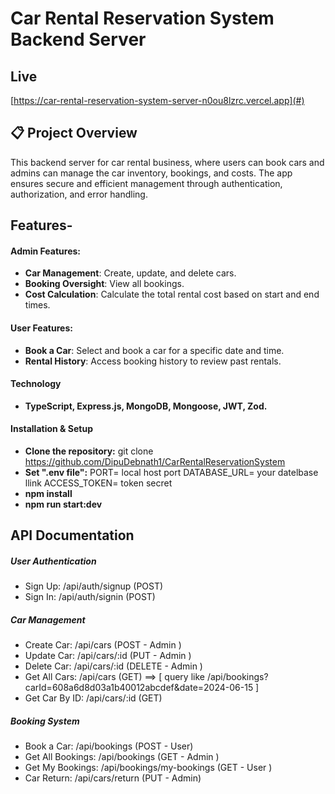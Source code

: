 # Car Rental Reservation System Backend Server

## Live

[https://car-rental-reservation-system-server-n0ou8lzrc.vercel.app](#)

## 📋 Project Overview

This backend server for car rental business, where users can book cars and admins can manage the car inventory, bookings, and costs. The app ensures secure and efficient management through authentication, authorization, and error handling.

## Features-

#### Admin Features:

- **Car Management**: Create, update, and delete cars.
- **Booking Oversight**: View all bookings.
- **Cost Calculation**: Calculate the total rental cost based on start and end times.

#### User Features:

- **Book a Car**: Select and book a car for a specific date and time.
- **Rental History**: Access booking history to review past rentals.

#### Technology

- **TypeScript, Express.js, MongoDB, Mongoose, JWT, Zod.**

#### Installation & Setup

- **Clone the repository:** git clone https://github.com/DipuDebnath1/CarRentalReservationSystem
- **Set ".env file":**
  PORT= local host port
  DATABASE_URL= your datelbase llink
  ACCESS_TOKEN= token secret
- **npm install**
- **npm run start:dev**

## API Documentation

##### User Authentication

- Sign Up: /api/auth/signup (POST)
- Sign In: /api/auth/signin (POST)

##### Car Management

- Create Car: /api/cars (POST - Admin )
- Update Car: /api/cars/:id (PUT - Admin )
- Delete Car: /api/cars/:id (DELETE - Admin )
- Get All Cars: /api/cars (GET) ==> [ query like
  /api/bookings?carId=608a6d8d03a1b40012abcdef&date=2024-06-15 ]
- Get Car By ID: /api/cars/:id (GET)

##### Booking System

- Book a Car: /api/bookings (POST - User)
- Get All Bookings: /api/bookings (GET - Admin )
- Get My Bookings: /api/bookings/my-bookings (GET - User )
- Car Return: /api/cars/return (PUT - Admin)
